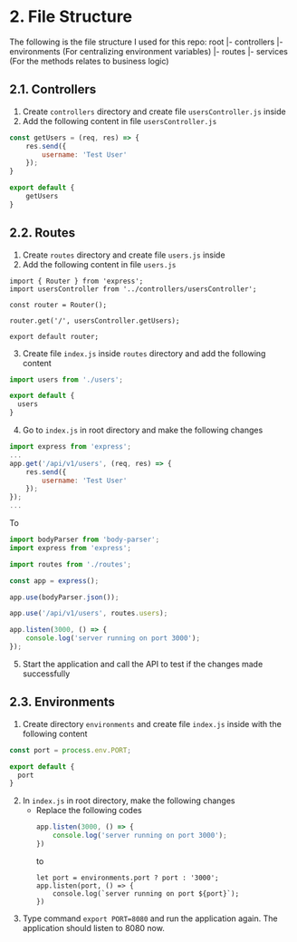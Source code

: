 # 2. File Structure
The following is the file structure I used for this repo:
root
|- controllers
|- environments (For centralizing environment variables)
|- routes
|- services (For the methods relates to business logic)

## 2.1. Controllers
1. Create `controllers` directory and create file `usersController.js` inside
2. Add the following content in file `usersController.js`
``` javascript
const getUsers = (req, res) => {
    res.send({
        username: 'Test User'
    });
}

export default {
    getUsers
}
```

## 2.2. Routes
1. Create `routes` directory and create file `users.js` inside
2. Add the following content in file `users.js`
```
import { Router } from 'express';
import usersController from '../controllers/usersController';

const router = Router();

router.get('/', usersController.getUsers);

export default router;
```
3. Create file `index.js` inside `routes` directory and add the following content
``` javascript
import users from './users';

export default {
  users
}
```
4. Go to `index.js` in root directory and make the following changes
``` javascript
import express from 'express';
...
app.get('/api/v1/users', (req, res) => {
    res.send({
        username: 'Test User'
    });
});
...
```
To
``` javascript
import bodyParser from 'body-parser';
import express from 'express';

import routes from './routes';

const app = express();

app.use(bodyParser.json());

app.use('/api/v1/users', routes.users);

app.listen(3000, () => {
    console.log('server running on port 3000');
});
```
5. Start the application and call the API to test if the changes made successfully

## 2.3. Environments
1. Create directory `environments` and create file `index.js` inside with the following content
``` javascript
const port = process.env.PORT;

export default {
  port
}
```
2. In `index.js` in root directory, make the following changes
    - Replace the following codes
        ``` javascript
        app.listen(3000, () => {
            console.log('server running on port 3000');
        })
        ```
        to
        ```
        let port = environments.port ? port : '3000';
        app.listen(port, () => {
            console.log(`server running on port ${port}`);
        })
        ```
3. Type command `export PORT=8080` and run the application again. The application should listen to 8080 now.
